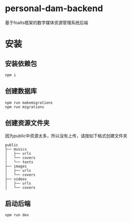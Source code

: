 # personal-dam-backend
基于foalts框架的数字媒体资源管理系统后端
# 安装
## 安装依赖包
```shell
npm i
```
## 创建数据库
```
npm run makemigrations
npm run migrations
```
## 创建资源文件夹
因为public中资源太多，所以没有上传，请按如下格式创建文件夹
```
public
├── musics
│   ├── urls
│   └── covers
|   └── texts
├── images
│   ├── urls
│   └── covers
├── videos
│   ├── urls
│   └── covers
```

## 启动后端
```
npm run dev
```

